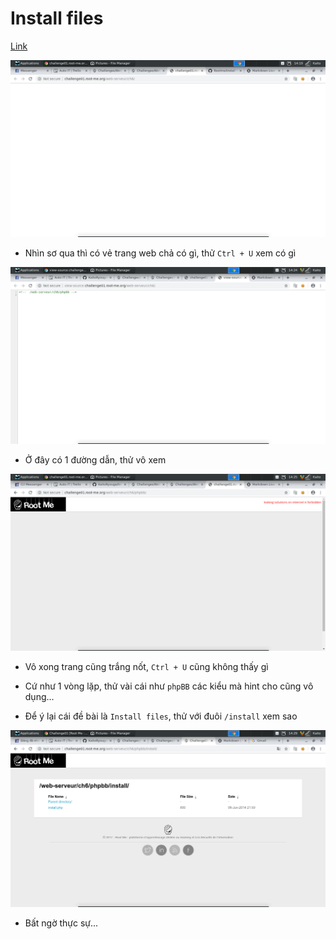 # Install files

[Link](http://challenge01.root-me.org/web-serveur/ch6/)

![home](image/1.png)

- Nhìn sơ qua thì có vẻ trang web chả có gì, thử `Ctrl + U` xem có gì

![2](image/2.png)

- Ở đây có 1 đường dẫn, thử vô xem

![3](image/3.png)

- Vô xong trang cũng trắng nốt, `Ctrl + U` cũng không thấy gì

- Cứ như 1 vòng lặp, thử vài cái như `phpBB` các kiểu mà hint cho cũng vô dụng...

- Để ý lại cái đề bài là `Install files`, thử với đuôi `/install` xem sao

![4](image/4.png)

- Bất ngờ thực sự...
